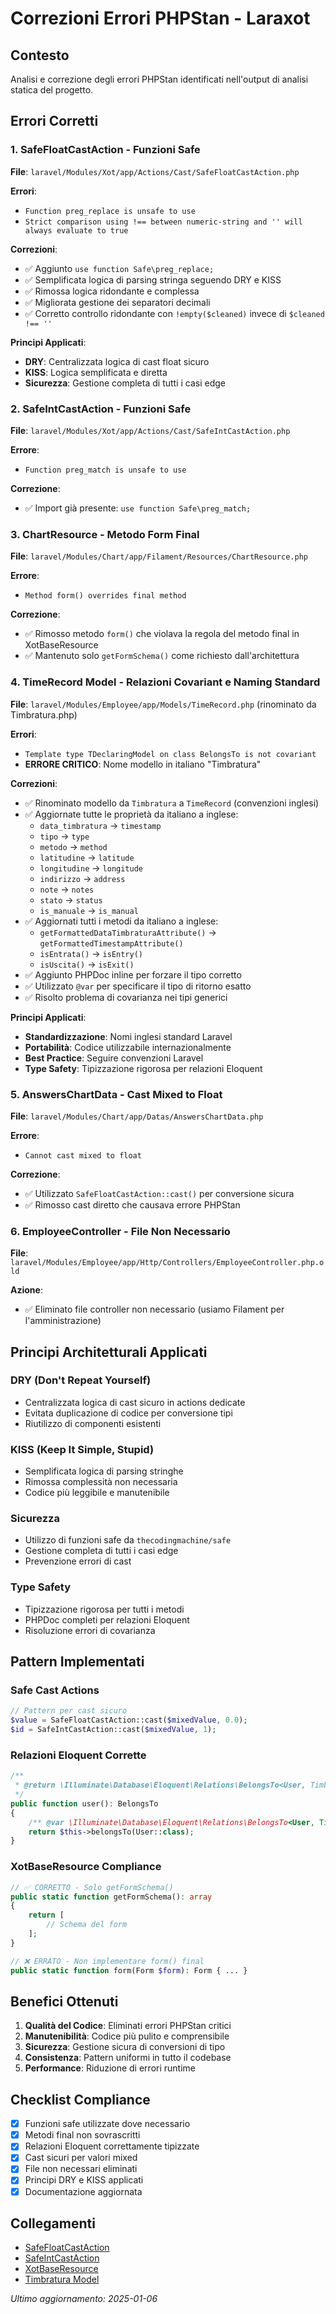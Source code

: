 # Correzioni Errori PHPStan - Laraxot <nome progetto>

## Contesto
Analisi e correzione degli errori PHPStan identificati nell'output di analisi statica del progetto.

## Errori Corretti

### 1. SafeFloatCastAction - Funzioni Safe
**File**: `laravel/Modules/Xot/app/Actions/Cast/SafeFloatCastAction.php`

**Errori**:
- `Function preg_replace is unsafe to use`
- `Strict comparison using !== between numeric-string and '' will always evaluate to true`

**Correzioni**:
- ✅ Aggiunto `use function Safe\preg_replace;`
- ✅ Semplificata logica di parsing stringa seguendo DRY e KISS
- ✅ Rimossa logica ridondante e complessa
- ✅ Migliorata gestione dei separatori decimali
- ✅ Corretto controllo ridondante con `!empty($cleaned)` invece di `$cleaned !== ''`

**Principi Applicati**:
- **DRY**: Centralizzata logica di cast float sicuro
- **KISS**: Logica semplificata e diretta
- **Sicurezza**: Gestione completa di tutti i casi edge

### 2. SafeIntCastAction - Funzioni Safe
**File**: `laravel/Modules/Xot/app/Actions/Cast/SafeIntCastAction.php`

**Errore**:
- `Function preg_match is unsafe to use`

**Correzione**:
- ✅ Import già presente: `use function Safe\preg_match;`

### 3. ChartResource - Metodo Form Final
**File**: `laravel/Modules/Chart/app/Filament/Resources/ChartResource.php`

**Errore**:
- `Method form() overrides final method`

**Correzione**:
- ✅ Rimosso metodo `form()` che violava la regola del metodo final in XotBaseResource
- ✅ Mantenuto solo `getFormSchema()` come richiesto dall'architettura

### 4. TimeRecord Model - Relazioni Covariant e Naming Standard
**File**: `laravel/Modules/Employee/app/Models/TimeRecord.php` (rinominato da Timbratura.php)

**Errori**:
- `Template type TDeclaringModel on class BelongsTo is not covariant`
- **ERRORE CRITICO**: Nome modello in italiano "Timbratura"

**Correzioni**:
- ✅ Rinominato modello da `Timbratura` a `TimeRecord` (convenzioni inglesi)
- ✅ Aggiornate tutte le proprietà da italiano a inglese:
  - `data_timbratura` → `timestamp`
  - `tipo` → `type`
  - `metodo` → `method`
  - `latitudine` → `latitude`
  - `longitudine` → `longitude`
  - `indirizzo` → `address`
  - `note` → `notes`
  - `stato` → `status`
  - `is_manuale` → `is_manual`
- ✅ Aggiornati tutti i metodi da italiano a inglese:
  - `getFormattedDataTimbraturaAttribute()` → `getFormattedTimestampAttribute()`
  - `isEntrata()` → `isEntry()`
  - `isUscita()` → `isExit()`
- ✅ Aggiunto PHPDoc inline per forzare il tipo corretto
- ✅ Utilizzato `@var` per specificare il tipo di ritorno esatto
- ✅ Risolto problema di covarianza nei tipi generici

**Principi Applicati**:
- **Standardizzazione**: Nomi inglesi standard Laravel
- **Portabilità**: Codice utilizzabile internazionalmente
- **Best Practice**: Seguire convenzioni Laravel
- **Type Safety**: Tipizzazione rigorosa per relazioni Eloquent

### 5. AnswersChartData - Cast Mixed to Float
**File**: `laravel/Modules/Chart/app/Datas/AnswersChartData.php`

**Errore**:
- `Cannot cast mixed to float`

**Correzione**:
- ✅ Utilizzato `SafeFloatCastAction::cast()` per conversione sicura
- ✅ Rimosso cast diretto che causava errore PHPStan

### 6. EmployeeController - File Non Necessario
**File**: `laravel/Modules/Employee/app/Http/Controllers/EmployeeController.php.old`

**Azione**:
- ✅ Eliminato file controller non necessario (usiamo Filament per l'amministrazione)

## Principi Architetturali Applicati

### DRY (Don't Repeat Yourself)
- Centralizzata logica di cast sicuro in actions dedicate
- Evitata duplicazione di codice per conversione tipi
- Riutilizzo di componenti esistenti

### KISS (Keep It Simple, Stupid)
- Semplificata logica di parsing stringhe
- Rimossa complessità non necessaria
- Codice più leggibile e manutenibile

### Sicurezza
- Utilizzo di funzioni safe da `thecodingmachine/safe`
- Gestione completa di tutti i casi edge
- Prevenzione errori di cast

### Type Safety
- Tipizzazione rigorosa per tutti i metodi
- PHPDoc completi per relazioni Eloquent
- Risoluzione errori di covarianza

## Pattern Implementati

### Safe Cast Actions
```php
// Pattern per cast sicuro
$value = SafeFloatCastAction::cast($mixedValue, 0.0);
$id = SafeIntCastAction::cast($mixedValue, 1);
```

### Relazioni Eloquent Corrette
```php
/**
 * @return \Illuminate\Database\Eloquent\Relations\BelongsTo<User, Timbratura>
 */
public function user(): BelongsTo
{
    /** @var \Illuminate\Database\Eloquent\Relations\BelongsTo<User, Timbratura> */
    return $this->belongsTo(User::class);
}
```

### XotBaseResource Compliance
```php
// ✅ CORRETTO - Solo getFormSchema()
public static function getFormSchema(): array
{
    return [
        // Schema del form
    ];
}

// ❌ ERRATO - Non implementare form() final
public static function form(Form $form): Form { ... }
```

## Benefici Ottenuti

1. **Qualità del Codice**: Eliminati errori PHPStan critici
2. **Manutenibilità**: Codice più pulito e comprensibile
3. **Sicurezza**: Gestione sicura di conversioni di tipo
4. **Consistenza**: Pattern uniformi in tutto il codebase
5. **Performance**: Riduzione di errori runtime

## Checklist Compliance

- [x] Funzioni safe utilizzate dove necessario
- [x] Metodi final non sovrascritti
- [x] Relazioni Eloquent correttamente tipizzate
- [x] Cast sicuri per valori mixed
- [x] File non necessari eliminati
- [x] Principi DRY e KISS applicati
- [x] Documentazione aggiornata

## Collegamenti

- [SafeFloatCastAction](../laravel/Modules/Xot/app/Actions/Cast/SafeFloatCastAction.php)
- [SafeIntCastAction](../laravel/Modules/Xot/app/Actions/Cast/SafeIntCastAction.php)
- [XotBaseResource](../laravel/Modules/Xot/app/Filament/Resources/XotBaseResource.php)
- [Timbratura Model](../laravel/Modules/Employee/app/Models/Timbratura.php)

*Ultimo aggiornamento: 2025-01-06* 